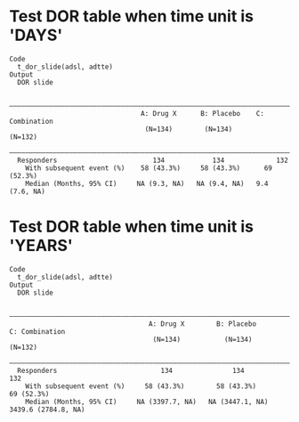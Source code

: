 # Test DOR table when time unit is 'DAYS'

    Code
      t_dor_slide(adsl, adtte)
    Output
      DOR slide
      
      ——————————————————————————————————————————————————————————————————————————
                                     A: Drug X      B: Placebo    C: Combination
                                      (N=134)        (N=134)         (N=132)    
      ——————————————————————————————————————————————————————————————————————————
      Responders                        134            134             132      
        With subsequent event (%)    58 (43.3%)     58 (43.3%)      69 (52.3%)  
        Median (Months, 95% CI)     NA (9.3, NA)   NA (9.4, NA)   9.4 (7.6, NA) 

# Test DOR table when time unit is 'YEARS'

    Code
      t_dor_slide(adsl, adtte)
    Output
      DOR slide
      
      —————————————————————————————————————————————————————————————————————————————————————
                                       A: Drug X        B: Placebo        C: Combination   
                                        (N=134)           (N=134)             (N=132)      
      —————————————————————————————————————————————————————————————————————————————————————
      Responders                          134               134                 132        
        With subsequent event (%)     58 (43.3%)        58 (43.3%)          69 (52.3%)     
        Median (Months, 95% CI)     NA (3397.7, NA)   NA (3447.1, NA)   3439.6 (2784.8, NA)

